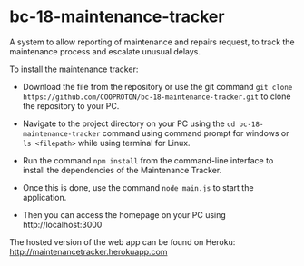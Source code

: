 # bc-18-maintenance-tracker
A system to allow reporting of maintenance and repairs request, to track the maintenance process and escalate unusual delays.

To install the maintenance tracker:

- Download the file from the repository or use the git command `git clone https://github.com/COOPROTON/bc-18-maintenance-tracker.git` to clone the
  repository to your PC.

- Navigate to the project directory on your PC using the `cd bc-18-maintenance-tracker` command using command prompt for windows or `ls <filepath>` while using  terminal for Linux.

- Run the command `npm install` from the command-line interface to install the dependencies of the Maintenance Tracker.

- Once this is done, use the command `node main.js` to start the application.

- Then you can access the homepage on your PC using http://localhost:3000

The hosted version of the web app can be found on Heroku: http://maintenancetracker.herokuapp.com
